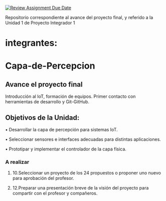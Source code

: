 [![Review Assignment Due Date](https://classroom.github.com/assets/deadline-readme-button-24ddc0f5d75046c5622901739e7c5dd533143b0c8e959d652212380cedb1ea36.svg)](https://classroom.github.com/a/6DmeHhP6)

Repositorio correspondiente al avance del proyecto final, y referido a la Unidad 1 de Proyecto Integrador 1

# integrantes:



# Capa-de-Percepcion


## Avance el proyecto final 
Introducción al IoT, formación de equipos. Primer contacto con herramientas de desarrollo y Git-GitHub.

## **Objetivos de la Unidad:**  

• Desarrollar la capa de percepción para sistemas IoT.

• Seleccionar sensores e interfaces adecuadas para distintas aplicaciones.

• Prototipar y implementar el controlador de la capa física.


### A realizar   

1. 10.Seleccionar un proyecto de los 24 propuestos o proponer uno nuevo para
aprobación del profesor.

 2. 12.Preparar una presentación breve de la visión del proyecto para compartir
con el profesor y compañeros.

